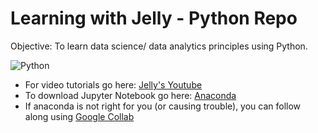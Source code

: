# Learning with Jelly - Python Repo

Objective:  To learn data science/ data analytics principles using Python.

![Python](https://upload.wikimedia.org/wikipedia/commons/thumb/c/c3/Python-logo-notext.svg/1200px-Python-logo-notext.svg.png)


- For video tutorials go here: [Jelly's Youtube](https://www.youtube.com/channel/UCvV-N7kwEsDY4d-mgYeSWOA)
- To download Jupyter Notebook go here: [Anaconda](https://www.anaconda.com/)
- If anaconda is not right for you (or causing trouble), you can follow along using [Google Collab](https://colab.research.google.com/)